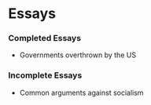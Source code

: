 # Essays

### Completed Essays

* Governments overthrown by the US

### Incomplete Essays

* Common arguments against socialism
